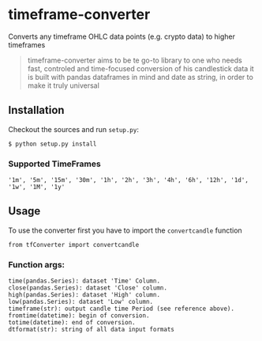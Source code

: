# timeframe-converter
Converts any timeframe OHLC data points (e.g. crypto data) to higher timeframes

> timeframe-converter aims to be te go-to library to one who needs fast, controled and time-focused conversion of his candlestick data
> it is built with pandas dataframes in mind and date as string, in order to make it truly universal

## Installation

Checkout the sources and run ``setup.py``:

```
$ python setup.py install
```

### Supported TimeFrames 

```
'1m', '5m', '15m', '30m', '1h', '2h', '3h', '4h', '6h', '12h', '1d', '1w', '1M', '1y'
```

## Usage
To use the converter first you have to import the ``convertcandle`` function

```
from tfConverter import convertcandle
```

### Function args:
```
time(pandas.Series): dataset 'Time' Column.
close(pandas.Series): dataset 'Close' column.
high(pandas.Series): dataset 'High' column.
low(pandas.Series): dataset 'Low' column.
timeframe(str): output candle time Period (see reference above).
fromtime(datetime): begin of conversion.
totime(datetime): end of conversion.
dtformat(str): string of all data input formats
```
